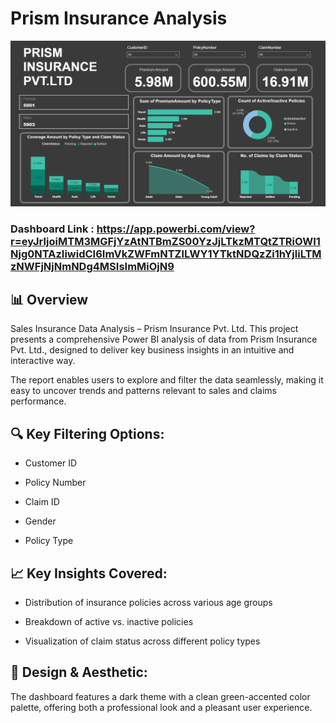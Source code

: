 # Prism Insurance Analysis

![Dashboard Screenshot](https://github.com/HilalAhmad01/Prism-Insurance-Analysis/blob/main/Prism%20BI%20Aanalysis.png)

### Dashboard Link : https://app.powerbi.com/view?r=eyJrIjoiMTM3MGFjYzAtNTBmZS00YzJjLTkzMTQtZTRiOWI1Njg0NTAzIiwidCI6ImVkZWFmNTZlLWY1YTktNDQzZi1hYjliLTMzNWFjNjNmNDg4MSIsImMiOjN9

## 📊 Overview
Sales Insurance Data Analysis – Prism Insurance Pvt. Ltd.
This project presents a comprehensive Power BI analysis of data from Prism Insurance Pvt. Ltd., designed to deliver key business insights in an intuitive and interactive way.

The report enables users to explore and filter the data seamlessly, making it easy to uncover trends and patterns relevant to sales and claims performance.

## 🔍 Key Filtering Options:

- Customer ID

- Policy Number

- Claim ID

- Gender

- Policy Type

## 📈 Key Insights Covered:

- Distribution of insurance policies across various age groups

- Breakdown of active vs. inactive policies

- Visualization of claim status across different policy types

## 🎨 Design & Aesthetic:
The dashboard features a dark theme with a clean green-accented color palette, offering both a professional look and a pleasant user experience.






